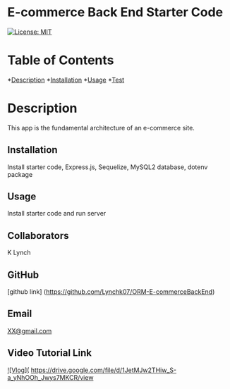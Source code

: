 # E-commerce Back End Starter Code


 [![License: MIT](https://img.shields.io/badge/License-MIT-yellow.svg)](https://opensource.org/licenses/MIT)

  # Table of Contents 
  *[Description](#description)
  *[Installation](#installation)
  *[Usage](#usage)
  *[Test](#test)
    
  # Description 

  This app is the fundamental architecture of an e-commerce site.   

  ## Installation 

  Install starter code, Express.js, Sequelize, MySQL2 database, dotenv package 

  ## Usage 

  Install starter code and run server

  ## Collaborators 

  K Lynch 

  ## GitHub 

  [github link] (https://github.com/Lynchk07/ORM-E-commerceBackEnd)

  ## Email 

  XX@gmail.com

  ## Video Tutorial Link 
  [![Vlog](]({https://drive.google.com/file/d/1JetMJw2THiw_S-a_yNhOOh_Jwys7MKCR/view} "Ecommerce Backend Insomnia walk through")
  https://drive.google.com/file/d/1JetMJw2THiw_S-a_yNhOOh_Jwys7MKCR/view
  
  
